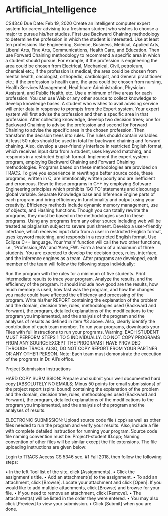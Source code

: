 # Artificial_Intelligence
CS4346
Due Date: Feb 19, 2020 
Create an intelligent computer expert system for career advising to a freshman student who wishes to choose a major to pursue his/her studies. First use Backward Chaining methodology to determine the profession in which the student is interested. Use at least ten professions like Engineering, Science, Business, Medical, Applied Arts, Liberal Arts, Fine Arts, Communications, Health Care, and Education. Then use Forward Chaining methodology to recommend a specific area in which a student should pursue. For example, if the profession is engineering the area could be chosen from Electrical, Mechanical, Civil, petroleum, chemical etc.; if the profession is medical, the area could be chosen from mental health, oncologist, orthopedic, cardiologist, and General practitioner etc.; if the profession is health care, the area could be chosen from nursing, Health Services Management, Healthcare Administration, Physician Assistant, and Public Health, etc. Use a minimum of five areas for each profession. You can use Web or any other source to collect knowledge to develop knowledge bases. A student who wishes to avail advising service will enter data in response to prompts from the Expert system. Your expert system will first advise the profession and then a specific area in that profession. After collecting knowledge, develop two decision trees; one for Backward Chaining to advise the profession and second for Forward Chaining to advise the specific area in the chosen profession. Then transform the decision trees into rules. The rules should contain variables. At least 50 rules should be used in total for backward chaining and forward chaining. Also, develop a user-friendly interface in restricted English format, which receives input data from a student, uses keyword matching, and responds in a restricted English format. Implement the expert system program, employing Backward Chaining and Forward Chaining methodologies. Programs based on these methodologies are provided on TRACS. To give you experience in rewriting a better source code, these programs, written in C, are intentionally written poorly and are inefficient and erroneous. Rewrite these programs in C++ by employing Software Engineering principles which prohibits ‘GO TO’ statements and discourage global variable. Separate Knowledge base and Inference Engine parts of each program and bring efficiency in functionality and output using your creativity. Efficiency methods include dynamic memory management, use of objects, and Hashing functions. Though you can totally rewrite the programs, they must be based on the methodologies used in these programs. Using any programs from any other source including web will be treated as plagiarism subject to severe punishment. Develop a user-friendly interface, which receives input data from a user in restricted English format, uses keyword matching, and responds in a restricted English format. Use Eclipse C++ language. Your ‘main’ function will call the two other functions, i.e., ‘Profession_BW’ and ‘Area_FW’. Form a team of a maximum of three students. You are expected to develop the decision trees, rules, interface, and the inference engines as a team. After programs are developed, each member of the team will follow the following steps individually:

Run the program with the rules for a minimum of five students.
Print intermediate results to trace your program.
Analyze the results, and the efficiency of the program. It should include how good are the results, how much memory is used, how fast was the program, and how the changes you made could have affected the efficiency and processing of the program.
Write his/her REPORT containing the explanation of the problem and the domain, decision tree, rules, methodologies used (Backward and Forward), the program, detailed explanations of the modifications to the program you implemented, and the analysis of the program and the analyses of results as defined in item #3 above. Also, clearly identify the contribution of each team member.
To run your programs, downloads your Files with full instructions to run your programs. Warning: EACH STUDENT MUST PERFORM STEPS 1 TO 5 INDIVIDUALLY. DO NOT COPY PROGRAMS FROM ANY SOURCE EXCEPT THE PROGRAMS I HAVE PROVIDED THROUGH TRACS. ALSO, DO NOT COPY REPORT FROM YOUR PARTNER OR ANY OTHER PERSON.
Note: Each team must demonstrate the execution of the programs in Dr. Ali’s office.

Project Submission Instructions

HARD COPY SUBMISSION: Prepare and submit your well documented hard copy [ABSOLUTELY NO EMAILS; Minus 50 points for email submissions] of the project report (spiral bound) containing the explanation of the problem and the domain, decision tree, rules, methodologies used (Backward and Forward), the program, detailed explanations of the modifications to the program you implemented, and the analysis of the program and the analyses of results.

ELECTRONIC SUBMISSION: Upload source code file (.cpp) as well as other files needed to run the program and verify your results. Also, include a file with complete detailed instruction for running your program. Source code file naming convention must be: Project1-student ID.cpp; Naming convention of other files will be similar except the file extensions. The file uploading instructions are given below:

Login to TRACS Access CS 5346 sec. #1 Fall 2018, then follow the following steps:

• In the left Tool list of the site, click [Assignments].
• Click the assignment's title.
• Add an attachment(s) to the assignment.
• To add an attachment, click [Browse]. Locate your attachment and click [Open]. If you would like to add multiple attachments, click [Browse] and browse for your file.
• If you need to remove an attachment, click [Remove].
• The attachment(s) will be listed in the order they were entered.
• You may also click [Preview] to view your submission.
• Click [Submit] when you are done.
